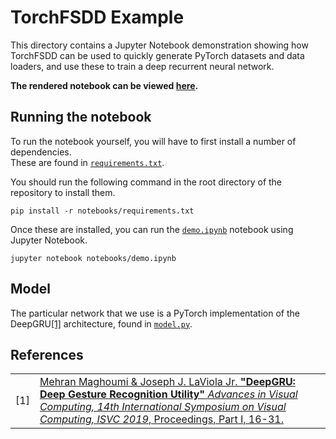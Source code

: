# TorchFSDD Example

This directory contains a Jupyter Notebook demonstration showing how TorchFSDD can be used to quickly generate PyTorch datasets and data loaders,
and use these to train a deep recurrent neural network.

**The rendered notebook can be viewed [here](https://nbviewer.jupyter.org/github/eonu/torch-fsdd/tree/master/notebooks/demo.ipynb).**

## Running the notebook

To run the notebook yourself, you will have to first install a number of dependencies.<br/>These are found in [`requirements.txt`](./requirements.txt).

You should run the following command in the root directory of the repository to install them.

```console
pip install -r notebooks/requirements.txt
```

Once these are installed, you can run the [`demo.ipynb`](./ipynb) notebook using Jupyter Notebook.

```console
jupyter notebook notebooks/demo.ipynb
```

## Model

The particular network that we use is a PyTorch implementation of the DeepGRU[[1]](#references) architecture, found in [`model.py`](./model.py).

## References

<table>
  <tbody>
    <tr>
      <td>[1]</td>
      <td>
        <a href="https://arxiv.org/ftp/arxiv/papers/1810/1810.12514.pdf">Mehran Maghoumi & Joseph J. LaViola Jr. <b>"DeepGRU: Deep Gesture Recognition Utility"</b> <em>Advances in Visual Computing, 14th International Symposium on Visual Computing, ISVC 2019</em>, Proceedings, Part I, 16-31.</a>
      </td>
    </tr>
  </tbody>
</table>